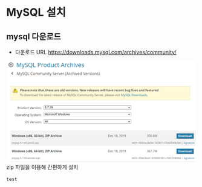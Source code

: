 # MySQL 설치  
## mysql 다운로드  
- 다운로드 URL https://downloads.mysql.com/archives/community/

![](2020-06-19-10-43-22.png)  
zip 파일을 이용해 간편하게 설치  

```
test
```

